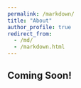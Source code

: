 ```yaml
---
permalink: /markdown/
title: "About"
author_profile: true
redirect_from: 
  - /md/
  - /markdown.html
---
```



## Coming Soon!
